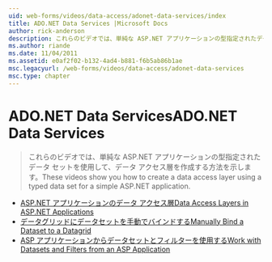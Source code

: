```yaml
---
uid: web-forms/videos/data-access/adonet-data-services/index
title: ADO.NET Data Services |Microsoft Docs
author: rick-anderson
description: これらのビデオでは、単純な ASP.NET アプリケーションの型指定されたデータ セットを使用して、データ アクセス層を作成する方法を示します。
ms.author: riande
ms.date: 11/04/2011
ms.assetid: e0af2f02-b132-4ad4-b881-f6b5ab86b1ae
msc.legacyurl: /web-forms/videos/data-access/adonet-data-services
msc.type: chapter
---
```

<a name="adonet-data-services"></a><span data-ttu-id="03e27-103">ADO.NET Data Services</span><span class="sxs-lookup"><span data-stu-id="03e27-103">ADO.NET Data Services</span></span>
====================
> <span data-ttu-id="03e27-104">これらのビデオでは、単純な ASP.NET アプリケーションの型指定されたデータ セットを使用して、データ アクセス層を作成する方法を示します。</span><span class="sxs-lookup"><span data-stu-id="03e27-104">These videos show you how to create a data access layer using a typed data set for a simple ASP.NET application.</span></span>


- [<span data-ttu-id="03e27-105">ASP.NET アプリケーションのデータ アクセス層</span><span class="sxs-lookup"><span data-stu-id="03e27-105">Data Access Layers in ASP.NET Applications</span></span>](data-access-layers-in-aspnet-applications.md)
- [<span data-ttu-id="03e27-106">データグリッドにデータセットを手動でバインドする</span><span class="sxs-lookup"><span data-stu-id="03e27-106">Manually Bind a Dataset to a Datagrid</span></span>](how-to-manually-bind-a-dataset-to-a-datagrid.md)
- [<span data-ttu-id="03e27-107">ASP アプリケーションからデータセットとフィルターを使用する</span><span class="sxs-lookup"><span data-stu-id="03e27-107">Work with Datasets and Filters from an ASP Application</span></span>](how-to-work-with-datasets-and-filters-from-an-asp-application.md)
